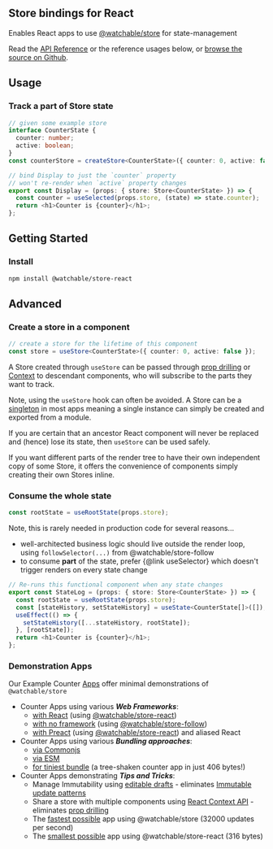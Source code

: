 ## Store bindings for React

Enables React apps to use
[@watchable/store](https://www.npmjs.com/package/@watchable/store) for state-management

Read the [API Reference](https://watchable.dev/api/modules/_watchable_store_react.html) or the reference usages below, or [browse the source on Github](https://github.com/cefn/watchable/tree/main/packages/store-react).

## Usage

### Track a part of Store state

```typescript
// given some example store
interface CounterState {
  counter: number;
  active: boolean;
}
const counterStore = createStore<CounterState>({ counter: 0, active: false });

// bind Display to just the `counter` property
// won't re-render when `active` property changes
export const Display = (props: { store: Store<CounterState> }) => {
  const counter = useSelected(props.store, (state) => state.counter);
  return <h1>Counter is {counter}</h1>;
};
```

## Getting Started

### Install

```zsh
npm install @watchable/store-react
```

## Advanced

### Create a store in a component

```typescript
// create a store for the lifetime of this component
const store = useStore<CounterState>({ counter: 0, active: false });
```

A Store created through `useStore` can be passed through [prop
drilling](https://kentcdodds.com/blog/prop-drilling) or
[Context](https://github.com/cefn/watchable/tree/main/apps/counter-react-ts-edit-context#readme) to descendant components,
who will subscribe to the parts they want to track.

Note, using the `useStore` hook can often be avoided. A Store can be a
[singleton](https://en.wikipedia.org/wiki/Singleton_pattern) in most apps meaning
a single instance can simply be created and exported from a module.

If you are certain that an ancestor React component will never be replaced and
(hence) lose its state, then `useStore` can be used safely.

If you want different parts of the render tree to have their own independent
copy of some Store, it offers the convenience of components simply creating their own Stores
inline.

### Consume the whole state

```typescript
const rootState = useRootState(props.store);
```

Note, this is rarely needed in production code for several reasons...

- well-architected business logic should live outside the render loop, using `followSelector(...)` from @watchable/store-follow
- to consume **part** of the state, prefer {@link useSelector} which doesn't trigger renders on every state change

```typescript
// Re-runs this functional component when any state changes
export const StateLog = (props: { store: Store<CounterState> }) => {
  const rootState = useRootState(props.store);
  const [stateHistory, setStateHistory] = useState<CounterState[]>([]);
  useEffect(() => {
    setStateHistory([...stateHistory, rootState]);
  }, [rootState]);
  return <h1>Counter is {counter}</h1>;
};
```

### Demonstration Apps

Our Example Counter [Apps](https://github.com/cefn/watchable/tree/main/apps#readme) offer minimal demonstrations of `@watchable/store`

- Counter Apps using various **_Web Frameworks_**:
  - [with React](https://github.com/cefn/watchable/tree/main/apps/counter-react-ts) (using [@watchable/store-react](https://github.com/cefn/watchable/tree/main/packages/store-react#readme))
  - [with no framework](https://github.com/cefn/watchable/tree/main/apps/counter-dom-ts#readme) (using [@watchable/store-follow](https://github.com/cefn/watchable/tree/main/packages/store-follow#readme))
  - [with Preact](https://github.com/cefn/watchable/tree/main/apps/counter-preact-ts#readme) (using [@watchable/store-react](https://github.com/cefn/watchable/tree/main/packages/store-react#readme)) and aliased React
- Counter Apps using various **_Bundling approaches_**:
  - [via Commonjs](https://github.com/cefn/watchable/tree/main/apps/counter-dom-commonjs#readme)
  - [via ESM](https://github.com/cefn/watchable/tree/main/apps/counter-dom-esm#readme)
  - [for tiniest bundle](https://github.com/cefn/watchable/tree/main/apps/counter-dom-tiny#readme) (a tree-shaken counter app in just 406 bytes!)
- Counter Apps demonstrating **_Tips and Tricks_**:
  - Manage Immutability using [editable drafts](https://github.com/cefn/watchable/tree/main/apps/counter-react-ts-edit#readme) - eliminates [Immutable update patterns](https://redux.js.org/usage/structuring-reducers/immutable-update-patterns)
  - Share a store with multiple components using [React Context API](https://github.com/cefn/watchable/tree/main/apps/counter-react-ts-edit-context#readme) - eliminates [prop drilling](https://kentcdodds.com/blog/prop-drilling)
  - The [fastest possible](https://github.com/cefn/watchable/tree/main/apps/fast) app using @watchable/store (32000 updates per second)
  - The [smallest possible](https://github.com/cefn/watchable/tree/main/apps/tiny) app using @watchable/store-react (316 bytes)

